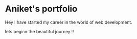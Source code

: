# Aniket's portfolio

Hey I have started my career in the world of web development. 

lets beginn the beautiful journey !!
